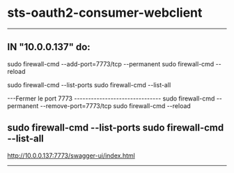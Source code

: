 # sts-oauth2-consumer-webclient
-----------------------------------------------------
IN "10.0.0.137" do:
-----------------------------------------------------
sudo firewall-cmd --add-port=7773/tcp --permanent
sudo firewall-cmd --reload

sudo firewall-cmd --list-ports
sudo firewall-cmd --list-all

---Fermer le port 7773 -------------------------------
sudo firewall-cmd --permanent --remove-port=7773/tcp
sudo firewall-cmd --reload

sudo firewall-cmd --list-ports
sudo firewall-cmd --list-all
-----------------------------------------------------
http://10.0.0.137:7773/swagger-ui/index.html

-----------------------------------------------------